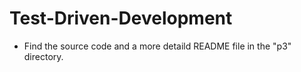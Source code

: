 # Test-Driven-Development
- Find the source code and a more detaild README file in the "p3" directory.
